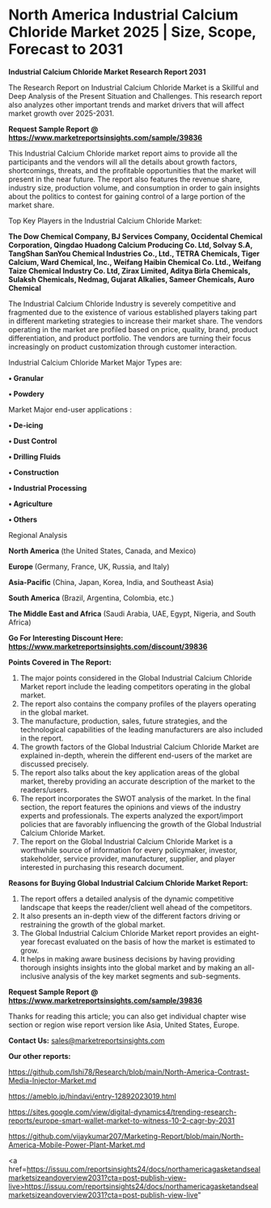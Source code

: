 # North America Industrial Calcium Chloride Market 2025 | Size, Scope, Forecast to 2031

<strong>Industrial Calcium Chloride Market Research Report 2031</strong>

The Research Report on Industrial Calcium Chloride Market is a Skillful and Deep Analysis of the Present Situation and Challenges. This research report also analyzes other important trends and market drivers that will affect market growth over 2025-2031.

<strong>Request Sample Report @ <a href=https://www.marketreportsinsights.com/sample/39836>https://www.marketreportsinsights.com/sample/39836</a></strong>

This Industrial Calcium Chloride market report aims to provide all the participants and the vendors will all the details about growth factors, shortcomings, threats, and the profitable opportunities that the market will present in the near future. The report also features the revenue share, industry size, production volume, and consumption in order to gain insights about the politics to contest for gaining control of a large portion of the market share.

Top Key Players in the Industrial Calcium Chloride Market:

<strong>The Dow Chemical Company, BJ Services Company, Occidental Chemical Corporation, Qingdao Huadong Calcium Producing Co. Ltd, Solvay S.A, TangShan SanYou Chemical Industries Co., Ltd., TETRA Chemicals, Tiger Calcium, Ward Chemical, Inc., Weifang Haibin Chemical Co. Ltd., Weifang Taize Chemical Industry Co. Ltd, Zirax Limited, Aditya Birla Chemicals, Sulaksh Chemicals, Nedmag, Gujarat Alkalies, Sameer Chemicals, Auro Chemical</strong>

The Industrial Calcium Chloride Industry is severely competitive and fragmented due to the existence of various established players taking part in different marketing strategies to increase their market share. The vendors operating in the market are profiled based on price, quality, brand, product differentiation, and product portfolio. The vendors are turning their focus increasingly on product customization through customer interaction.

Industrial Calcium Chloride Market Major Types are:

<strong>•  Granular

•  Powdery</strong>

Market Major end-user applications :

<strong>•  De-icing

•  Dust Control

•  Drilling Fluids

•  Construction

•  Industrial Processing

•  Agriculture

•  Others</strong>

Regional Analysis

</u><strong><b>North America</b></strong> (the United States, Canada, and Mexico)

<strong><b>Europe </b></strong>(Germany, France, UK, Russia, and Italy)

<strong><b>Asia-Pacific</b></strong> (China, Japan, Korea, India, and Southeast Asia)

<strong><b>South America</b></strong> (Brazil, Argentina, Colombia, etc.)

<strong><b>The Middle East and Africa</b></strong> (Saudi Arabia, UAE, Egypt, Nigeria, and South Africa)

<strong>Go For Interesting Discount Here: <a href=https://www.marketreportsinsights.com/discount/39836>https://www.marketreportsinsights.com/discount/39836</a></strong>

<strong>Points Covered in The Report:</strong>
<ol>
  <li>The major points considered in the Global Industrial Calcium Chloride Market report include the leading competitors operating in the global market.</li>
  <li>The report also contains the company profiles of the players operating in the global market.</li>
  <li>The manufacture, production, sales, future strategies, and the technological capabilities of the leading manufacturers are also included in the report.</li>
  <li>The growth factors of the Global Industrial Calcium Chloride Market are explained in-depth, wherein the different end-users of the market are discussed precisely.</li>
  <li>The report also talks about the key application areas of the global market, thereby providing an accurate description of the market to the readers/users.</li>
  <li>The report incorporates the SWOT analysis of the market. In the final section, the report features the opinions and views of the industry experts and professionals. The experts analyzed the export/import policies that are favorably influencing the growth of the Global Industrial Calcium Chloride Market.</li>
  <li>The report on the Global Industrial Calcium Chloride Market is a worthwhile source of information for every policymaker, investor, stakeholder, service provider, manufacturer, supplier, and player interested in purchasing this research document.</li>
</ol>
<strong>Reasons for Buying Global Industrial Calcium Chloride Market Report:</strong>

<ol>
  <li>The report offers a detailed analysis of the dynamic competitive landscape that keeps the reader/client well ahead of the competitors.</li>
  <li>It also presents an in-depth view of the different factors driving or restraining the growth of the global market.</li>
  <li>The Global Industrial Calcium Chloride Market report provides an eight-year forecast evaluated on the basis of how the market is estimated to grow.</li>
  <li>It helps in making aware business decisions by having providing thorough insights insights into the global market and by making an all-inclusive analysis of the key market segments and sub-segments.</li>
</ol>
<strong>Request Sample Report @ <a href=https://www.marketreportsinsights.com/sample/39836>https://www.marketreportsinsights.com/sample/39836</a></strong>


Thanks for reading this article; you can also get individual chapter wise section or region wise report version like Asia, United States, Europe.

<strong>Contact Us:</strong>
sales@marketreportsinsights.com

<strong>Our other reports:</strong>

<a href=https://github.com/Ishi78/Research/blob/main/North-America-Contrast-Media-Injector-Market.md>https://github.com/Ishi78/Research/blob/main/North-America-Contrast-Media-Injector-Market.md</a>

<a href=https://ameblo.jp/hindavi/entry-12892023019.html>https://ameblo.jp/hindavi/entry-12892023019.html</a>

<a href=https://sites.google.com/view/digital-dynamics4/trending-research-reports/europe-smart-wallet-market-to-witness-10-2-cagr-by-2031>https://sites.google.com/view/digital-dynamics4/trending-research-reports/europe-smart-wallet-market-to-witness-10-2-cagr-by-2031</a>

<a href=https://github.com/vijaykumar207/Marketing-Report/blob/main/North-America-Mobile-Power-Plant-Market.md>https://github.com/vijaykumar207/Marketing-Report/blob/main/North-America-Mobile-Power-Plant-Market.md</a>

<a href=https://issuu.com/reportsinsights24/docs/northamericagasketandsealmarketsizeandoverview2031?cta=post-publish-view-live>https://issuu.com/reportsinsights24/docs/northamericagasketandsealmarketsizeandoverview2031?cta=post-publish-view-live</a>"
